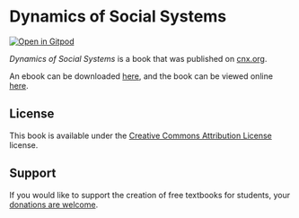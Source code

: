 # Dynamics of Social Systems

[![Open in Gitpod](https://gitpod.io/button/open-in-gitpod.svg)](https://gitpod.io/from-referrer/)

_Dynamics of Social Systems_ is a book that was published on [cnx.org](https://cnx.org/).

An ebook can be downloaded [here](https://github.com/cnx-user-books/cnxbook-dynamics-of-social-systems/releases/latest), and the book can be viewed online [here](https://github.com/cnx-user-books/cnxbook-dynamics-of-social-systems/releases/latest).

## License
This book is available under the [Creative Commons Attribution License](./LICENSE) license.

## Support
If you would like to support the creation of free textbooks for students, your [donations are welcome](https://riceconnect.rice.edu/donation/support-openstax-banner).
